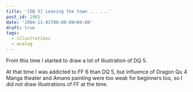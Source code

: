 ```yaml
---
title: '[DQ 5] Leaving the town ... ...'
post_id: 2901
date: '1994-11-01T00:00:00+09:00'
draft: true
tags:
  - illustrations
  - analog
---
```


From this time I started to draw a lot of illustration of DQ 5.

At that time I was addicted to FF 6 than DQ 5, but influence of Dragon Qu 4 Manga theater and Amano painting were too weak for beginners too, so I did not draw illustrations of FF at the time.
